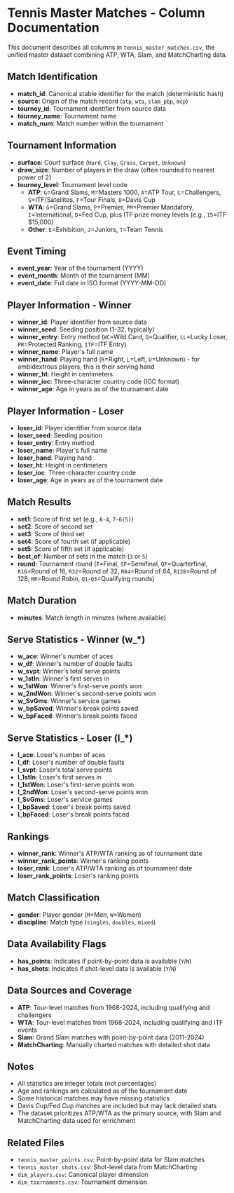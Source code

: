 # Tennis Master Matches - Column Documentation

This document describes all columns in `tennis_master_matches.csv`, the unified master dataset combining ATP, WTA, Slam, and MatchCharting data.

## Match Identification
- **match_id**: Canonical stable identifier for the match (deterministic hash)
- **source**: Origin of the match record (`atp`, `wta`, `slam_pbp`, `mcp`)
- **tourney_id**: Tournament identifier from source data
- **tourney_name**: Tournament name
- **match_num**: Match number within the tournament

## Tournament Information
- **surface**: Court surface (`Hard`, `Clay`, `Grass`, `Carpet`, `Unknown`)
- **draw_size**: Number of players in the draw (often rounded to nearest power of 2)
- **tourney_level**: Tournament level code
  - **ATP**: `G`=Grand Slams, `M`=Masters 1000, `A`=ATP Tour, `C`=Challengers, `S`=ITF/Satellites, `F`=Tour Finals, `D`=Davis Cup
  - **WTA**: `G`=Grand Slams, `P`=Premier, `PM`=Premier Mandatory, `I`=International, `D`=Fed Cup, plus ITF prize money levels (e.g., `15`=ITF $15,000)
  - **Other**: `E`=Exhibition, `J`=Juniors, `T`=Team Tennis

## Event Timing
- **event_year**: Year of the tournament (YYYY)
- **event_month**: Month of the tournament (MM)
- **event_date**: Full date in ISO format (YYYY-MM-DD)

## Player Information - Winner
- **winner_id**: Player identifier from source data
- **winner_seed**: Seeding position (1-32, typically)
- **winner_entry**: Entry method (`WC`=Wild Card, `Q`=Qualifier, `LL`=Lucky Loser, `PR`=Protected Ranking, `ITF`=ITF Entry)
- **winner_name**: Player's full name
- **winner_hand**: Playing hand (`R`=Right, `L`=Left, `U`=Unknown) - for ambidextrous players, this is their serving hand
- **winner_ht**: Height in centimeters
- **winner_ioc**: Three-character country code (IOC format)
- **winner_age**: Age in years as of the tournament date

## Player Information - Loser
- **loser_id**: Player identifier from source data
- **loser_seed**: Seeding position
- **loser_entry**: Entry method
- **loser_name**: Player's full name
- **loser_hand**: Playing hand
- **loser_ht**: Height in centimeters
- **loser_ioc**: Three-character country code
- **loser_age**: Age in years as of the tournament date

## Match Results
- **set1**: Score of first set (e.g., `6-4`, `7-6(5)`)
- **set2**: Score of second set
- **set3**: Score of third set
- **set4**: Score of fourth set (if applicable)
- **set5**: Score of fifth set (if applicable)
- **best_of**: Number of sets in the match (`3` or `5`)
- **round**: Tournament round (`F`=Final, `SF`=Semifinal, `QF`=Quarterfinal, `R16`=Round of 16, `R32`=Round of 32, `R64`=Round of 64, `R128`=Round of 128, `RR`=Round Robin, `Q1`-`Q3`=Qualifying rounds)

## Match Duration
- **minutes**: Match length in minutes (where available)

## Serve Statistics - Winner (w_*)
- **w_ace**: Winner's number of aces
- **w_df**: Winner's number of double faults
- **w_svpt**: Winner's total serve points
- **w_1stIn**: Winner's first serves in
- **w_1stWon**: Winner's first-serve points won
- **w_2ndWon**: Winner's second-serve points won
- **w_SvGms**: Winner's service games
- **w_bpSaved**: Winner's break points saved
- **w_bpFaced**: Winner's break points faced

## Serve Statistics - Loser (l_*)
- **l_ace**: Loser's number of aces
- **l_df**: Loser's number of double faults
- **l_svpt**: Loser's total serve points
- **l_1stIn**: Loser's first serves in
- **l_1stWon**: Loser's first-serve points won
- **l_2ndWon**: Loser's second-serve points won
- **l_SvGms**: Loser's service games
- **l_bpSaved**: Loser's break points saved
- **l_bpFaced**: Loser's break points faced

## Rankings
- **winner_rank**: Winner's ATP/WTA ranking as of tournament date
- **winner_rank_points**: Winner's ranking points
- **loser_rank**: Loser's ATP/WTA ranking as of tournament date
- **loser_rank_points**: Loser's ranking points

## Match Classification
- **gender**: Player gender (`M`=Men, `W`=Women)
- **discipline**: Match type (`singles`, `doubles`, `mixed`)

## Data Availability Flags
- **has_points**: Indicates if point-by-point data is available (`Y`/`N`)
- **has_shots**: Indicates if shot-level data is available (`Y`/`N`)

## Data Sources and Coverage
- **ATP**: Tour-level matches from 1968-2024, including qualifying and challengers
- **WTA**: Tour-level matches from 1968-2024, including qualifying and ITF events
- **Slam**: Grand Slam matches with point-by-point data (2011-2024)
- **MatchCharting**: Manually charted matches with detailed shot data

## Notes
- All statistics are integer totals (not percentages)
- Age and rankings are calculated as of the tournament date
- Some historical matches may have missing statistics
- Davis Cup/Fed Cup matches are included but may lack detailed stats
- The dataset prioritizes ATP/WTA as the primary source, with Slam and MatchCharting data used for enrichment

## Related Files
- `tennis_master_points.csv`: Point-by-point data for Slam matches
- `tennis_master_shots.csv`: Shot-level data from MatchCharting
- `dim_players.csv`: Canonical player dimension
- `dim_tournaments.csv`: Tournament dimension
